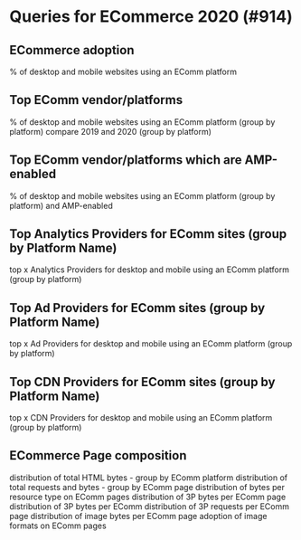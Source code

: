 # Queries for ECommerce 2020 (#914)

## ECommerce adoption
  % of desktop and mobile websites using an EComm platform

## Top EComm vendor/platforms
  % of desktop and mobile websites using an EComm platform (group by platform)
compare 2019 and 2020 (group by platform)

## Top EComm vendor/platforms which are AMP-enabled
  % of desktop and mobile websites using an EComm platform (group by platform) and AMP-enabled

## Top Analytics Providers for EComm sites (group by Platform Name)
  top x Analytics Providers for desktop and mobile using an EComm platform (group by platform)

## Top Ad Providers for EComm sites (group by Platform Name)
  top x Ad Providers for desktop and mobile using an EComm platform (group by platform)

## Top CDN Providers for EComm sites (group by Platform Name)
  top x CDN Providers for desktop and mobile using an EComm platform (group by platform)

## ECommerce Page composition
  distribution of total HTML bytes - group by EComm platform
  distribution of  total requests and bytes - group by EComm page
  distribution of bytes per resource type on EComm pages
  distribution of 3P bytes per EComm page
  distribution of 3P bytes per EComm
  distribution of 3P requests per EComm page
  distribution of image bytes per EComm page
  adoption of image formats on EComm pages
